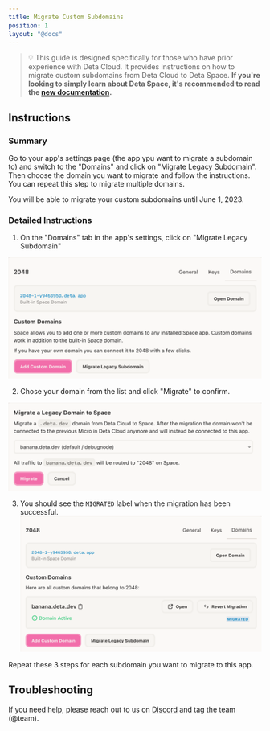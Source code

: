 ```yaml
---
title: Migrate Custom Subdomains
position: 1
layout: "@docs"
---
```


> 💡 This guide is designed specifically for those who have prior experience with Deta Cloud. It provides instructions on how to migrate custom subdomains from Deta Cloud to Deta Space. **If you're looking to simply learn about Deta Space, it's recommended to read the [new documentation](https://deta.space/docs).**

## Instructions
### Summary
Go to your app's settings page (the app ypu want to migrate a subdomain to) and switch to the "Domains" and click on "Migrate Legacy Subdomain". Then choose the domain you want to migrate and follow the instructions. You can repeat this step to migrate multiple domains.

You will be able to migrate your custom subdomains until June 1, 2023.

### Detailed Instructions

1. On the "Domains" tab in the app's settings, click on "Migrate Legacy Subdomain"

![Screenshot 1](/public/docs_assets/migration_assets/subdomains/subdomain-1.png)

2. Chose your domain from the list and click "Migrate" to confirm.

![Screenshot 2](/public/docs_assets/migration_assets/subdomains/subdomain-2.png)


3. You should see the `MIGRATED` label when the migration has been successful.
![Screenshot 4](/public/docs_assets/migration_assets/subdomains/subdomain-3.png)

Repeat these 3 steps for each subdomain you want to migrate to this app.

## Troubleshooting
If you need help, please reach out to us on [Discord](https://deta.space/discord) and tag the team (@team).